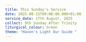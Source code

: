 ```yaml
---
title: This Sunday's Service
date: 2025-08-15T09:08:00.000+01:00
service_date: 17th August, 2025
collect: 9th Sunday After Trinity
liturgical_colour: Green
theme: "Haven's Light Our Guide "
---
```

